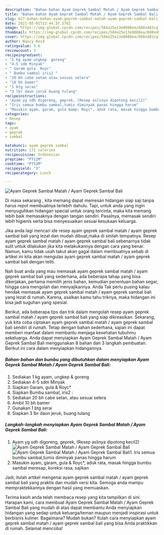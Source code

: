 ```yaml
---
description: "Bahan-bahan Ayam Geprek Sambal Matah / Ayam Geprek Sambal Bali yang nikmat dan Mudah Dibuat"
title: "Bahan-bahan Ayam Geprek Sambal Matah / Ayam Geprek Sambal Bali yang nikmat dan Mudah Dibuat"
slug: 627-bahan-bahan-ayam-geprek-sambal-matah-ayam-geprek-sambal-bali-yang-nikmat-dan-mudah-dibuat
date: 2021-05-01T13:44:37.576Z
image: https://img-global.cpcdn.com/recipes/584a25e13e8088ea/680x482cq70/ayam-geprek-sambal-matah-ayam-geprek-sambal-bali-foto-resep-utama.jpg
thumbnail: https://img-global.cpcdn.com/recipes/584a25e13e8088ea/680x482cq70/ayam-geprek-sambal-matah-ayam-geprek-sambal-bali-foto-resep-utama.jpg
cover: https://img-global.cpcdn.com/recipes/584a25e13e8088ea/680x482cq70/ayam-geprek-sambal-matah-ayam-geprek-sambal-bali-foto-resep-utama.jpg
author: Nancy Reid
ratingvalue: 3.6
reviewcount: 3
recipeingredient:
- "1 kg ayam ungkep  goreng"
- "4-5 sdm Minyak"
- " Garam gula  Royc"
- " Bumbu sambal iris2 "
- "20 bh cabe setan atau sesuai selera"
- "10 bh bamer"
- "1 btg serai"
- "3 lbr daun jeruk buang tulang"
recipeinstructions:
- "Ayam yg sdh digoreng, geprek, (Resep aslinya dipotong kecil2)"
- "Iris semua bumbu sambal,tumis diminyak panas hingga harum"
- "Masukin ayam, garam, gula &amp; Royc*, aduk rata, masak hingga bumbu sambal meresap, koreksi rasa, sajikan"
categories:
- Resep
tags:
- ayam
- geprek
- sambal

katakunci: ayam geprek sambal 
nutrition: 171 calories
recipecuisine: Indonesian
preptime: "PT12M"
cooktime: "PT52M"
recipeyield: "3"
recipecategory: Lunch

---
```



![Ayam Geprek Sambal Matah / Ayam Geprek Sambal Bali](https://img-global.cpcdn.com/recipes/584a25e13e8088ea/680x482cq70/ayam-geprek-sambal-matah-ayam-geprek-sambal-bali-foto-resep-utama.jpg)

Di masa  sekarang , kita memang dapat memesan hidangan siap saji tanpa harus repot membuatnya terlebih dahulu. Tapi, untuk anda yang ingin menyuguhkan hidangan special untuk orang tercinta, maka kita memang lebih baik memasaknya dengan tangan sendiri. Pasalnya, memasak sendiri lebih higienis serta bisa menyesuaikan sesuai kesukaan keluarga.

Jika anda lagi mencari ide resep ayam geprek sambal matah / ayam geprek sambal bali yang lezat dan mudah dibuat,maka di sinilah tempatnya. Resep ayam geprek sambal matah / ayam geprek sambal bali  sebenarnya tidak sulit untuk dilakukan jika kita melakukannya dengan cara yang benar. Namun, kamu tidak usah takut akan gagal dalam membuatnya 
sebab di artikel ini kita akan mengulas ayam geprek sambal matah / ayam geprek sambal bali dengan teliti.  



Nah buat anda yang mau memasak ayam geprek sambal matah / ayam geprek sambal bali yang sederhana, ada beberapa tahap yang bisa dikerjakan, pertama memilih jenis bahan, kemudian penentuan bahan segar, hingga cara mengolah dan menyajikannya. Anda Tak perlu pusing kalau hendak memasak ayam geprek sambal matah / ayam geprek sambal bali yang lezat di rumah. Karena, asalkan kamu  tahu triknya, maka hidangan ini bisa jadi suguhan yang spesial.

Berikut, ada beberapa tips dan trik dalam mengolah resep ayam geprek sambal matah / ayam geprek sambal bali yang siap dikreasikan. Sekarang, yuk kita coba ciptakan ayam geprek sambal matah / ayam geprek sambal bali sendiri di rumah. Tetap dengan bahan sederhana, sajian ini dapat memberi manfaat dalam membantu menjaga kesehatan tubuhmu sekeluarga. Anda dapat menyiapkan Ayam Geprek Sambal Matah / Ayam Geprek Sambal Bali menggunakan 8 bahan dan 3 langkah pembuatan. Berikut ini cara dalam menyiapkan hidangannya.

<!--inarticleads1-->

##### Bahan-bahan dan bumbu yang dibutuhkan dalam menyiapkan Ayam Geprek Sambal Matah / Ayam Geprek Sambal Bali:

1. Sediakan 1 kg ayam, ungkep &amp; goreng
1. Sediakan 4-5 sdm Minyak
1. Siapkan  Garam, gula &amp; Royc*
1. Siapkan  Bumbu sambal, iris2 :
1. Sediakan 20 bh cabe setan, atau sesuai selera
1. Ambil 10 bh bamer
1. Gunakan 1 btg serai
1. Siapkan 3 lbr daun jeruk, buang tulang




<!--inarticleads2-->

##### Langkah-langkah menyiapkan Ayam Geprek Sambal Matah / Ayam Geprek Sambal Bali:

1. Ayam yg sdh digoreng, geprek, (Resep aslinya dipotong kecil2)
<img src="https://img-global.cpcdn.com/steps/d48f58d73d3b4f0d/160x128cq70/ayam-geprek-sambal-matah-ayam-geprek-sambal-bali-langkah-memasak-1-foto.jpg" alt="Ayam Geprek Sambal Matah / Ayam Geprek Sambal Bali"><img src="https://img-global.cpcdn.com/steps/51fb3915f69a8df2/160x128cq70/ayam-geprek-sambal-matah-ayam-geprek-sambal-bali-langkah-memasak-1-foto.jpg" alt="Ayam Geprek Sambal Matah / Ayam Geprek Sambal Bali">1. Iris semua bumbu sambal,tumis diminyak panas hingga harum
1. Masukin ayam, garam, gula &amp; Royc*, aduk rata, masak hingga bumbu sambal meresap, koreksi rasa, sajikan




Jadi, itulah artikel mengenai  ayam geprek sambal matah / ayam geprek sambal bali  yang praktis dan mudah versi kita. Semoga anda mampu mempraktekkannya dengan hasil yang memuaskan. 

Terima kasih anda telah membaca resep yang kita tampilkan di sini. Harapan kami, cara membuat  Ayam Geprek Sambal Matah / Ayam Geprek Sambal Bali yang mudah di atas dapat membantu Anda menyiapkan hidangan yang sedap untuk keluarga/teman maupun menjadi inspirasi untuk berbisnis kuliner. Bagaimana? Mudah bukan? Itulah cara menyiapkan ayam geprek sambal matah / ayam geprek sambal bali yang bisa Anda praktikkan di rumah. Selamat mencoba!

